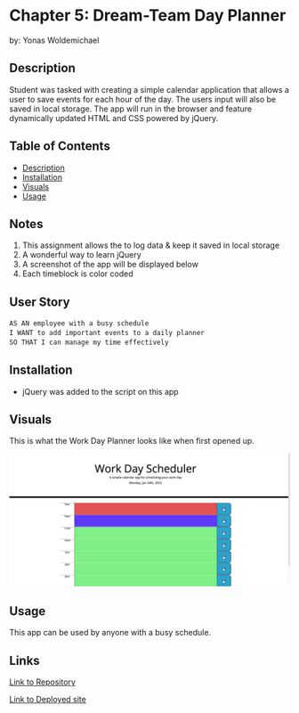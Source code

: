 # Chapter 5: Dream-Team Day Planner
by: Yonas Woldemichael

## Description
Student was tasked with creating a simple calendar application that allows a user to save events for each hour of the day. The users input will also be saved in local storage. The app will run in the browser and feature dynamically updated HTML and CSS powered by jQuery.

## Table of Contents
- [Description](#description)
- [Installation](#installation)
- [Visuals](#visuals)
- [Usage](#usage)



## Notes
1. This assignment allows the to log data & keep it saved in local storage
2. A wonderful way to learn jQuery
3. A screenshot of the app will be displayed below
4. Each timeblock is color coded

## User Story

```md
AS AN employee with a busy schedule
I WANT to add important events to a daily planner
SO THAT I can manage my time effectively
```
## Installation
- jQuery was added to the script on this app

## Visuals
This is what the Work Day Planner looks like when first opened up.

!["Workday Planner"](/chpt5.png)


## Usage 
This app can be used by anyone with a busy schedule.


## Links

[Link to Repository](https://github.com/Ybyonas1/dream-team-day-planner)

[Link to Deployed site](https://ybyonas1.github.io/dream-team-day-planner/)
